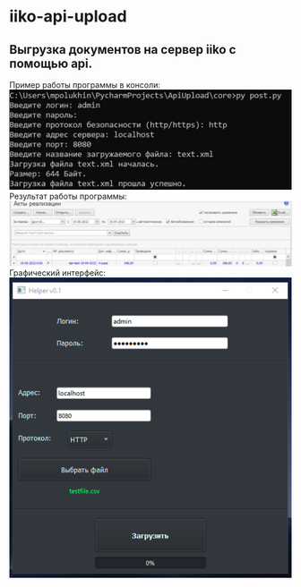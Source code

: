 # iiko-api-upload

## Выгрузка документов на сервер iiko с помощью api.

Пример работы программы в консоли:
![Пример работы программы в консоли](./lib/screenshots/work-example.png "Пример работы программы в консоли")  
Результат работы программы:
![Результат работы программы](./lib/screenshots/doc-in-iiko.jpeg "Результат работы программы")
Графический интерфейс:  
![Графический интерфейс](./lib/screenshots/gui-app.png "Графический интерфейс") 

